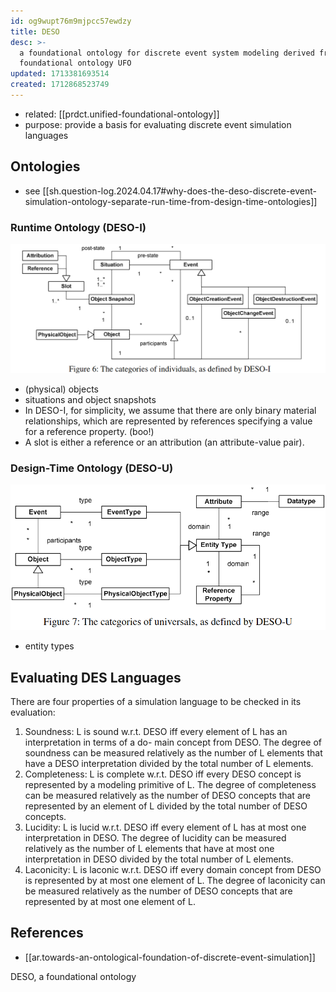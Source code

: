 ```yaml
---
id: og9wupt76m9mjpcc57ewdzy
title: DESO
desc: >-
  a foundational ontology for discrete event system modeling derived from the
  foundational ontology UFO
updated: 1713381693514
created: 1712868523749
---
```


- related: [[prdct.unified-foundational-ontology]]
- purpose: provide a basis for evaluating discrete event simulation languages

## Ontologies

- see [[sh.question-log.2024.04.17#why-does-the-deso-discrete-event-simulation-ontology-separate-run-time-from-design-time-ontologies]]

### Runtime Ontology (DESO-I)

![](/assets/images/2024-04-17-12-07-42.png)

- (physical) objects
- situations and object snapshots
- In DESO-I, for simplicity, we assume that there are only binary material relationships, which are represented by references specifying a value for a reference property. (boo!)
- A slot is either a reference or an attribution (an attribute-value pair).

### Design-Time Ontology (DESO-U)
![](/assets/images/2024-04-17-12-12-35.png)

- entity types


## Evaluating DES Languages

There are four properties of a simulation language to be checked in its evaluation:
1. Soundness: L is sound w.r.t. DESO iff every element of L has an interpretation in terms of a do- main concept from DESO. The degree of soundness can be measured relatively as the number of L elements that have a DESO interpretation divided by the total number of L elements.
2. Completeness: L is complete w.r.t. DESO iff every DESO concept is represented by a modeling primitive of L. The degree of completeness can be measured relatively as the number of DESO concepts that are represented by an element of L divided by the total number of DESO concepts.
3. Lucidity: L is lucid w.r.t. DESO iff every element of L has at most one interpretation in DESO. The degree of lucidity can be measured relatively as the number of L elements that have at most one interpretation in DESO divided by the total number of L elements.
4. Laconicity: L is laconic w.r.t. DESO iff every domain concept from DESO is represented by at most one element of L. The degree of laconicity can be measured relatively as the number of DESO concepts that are represented by at most one element of L.



## References

- [[ar.towards-an-ontological-foundation-of-discrete-event-simulation]]

DESO, a foundational ontology